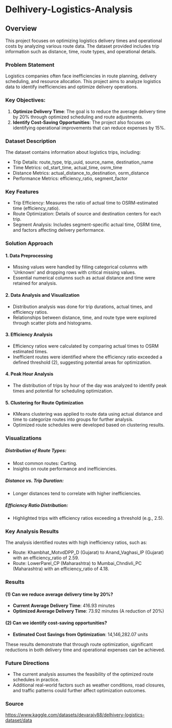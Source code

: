# Delhivery-Logistics-Analysis

## Overview

This project focuses on optimizing logistics delivery times and operational costs by analyzing various route data. The dataset provided includes trip information such as distance, time, route types, and operational details.

### Problem Statement

Logistics companies often face inefficiencies in route planning, delivery scheduling, and resource allocation. This project aims to analyze logistics data to identify inefficiencies and optimize delivery operations.

### Key Objectives:

1. **Optimize Delivery Time**: The goal is to reduce the average delivery time by 20% through optimized scheduling and route adjustments.
2. **Identify Cost-Saving Opportunities**: The project also focuses on identifying operational improvements that can reduce expenses by 15%.

### Dataset Description

The dataset contains information about logistics trips, including:

- Trip Details: route_type, trip_uuid, source_name, destination_name
- Time Metrics: od_start_time, actual_time, osrm_time
- Distance Metrics: actual_distance_to_destination, osrm_distance
- Performance Metrics: efficiency_ratio, segment_factor

### Key Features

- Trip Efficiency: Measures the ratio of actual time to OSRM-estimated time (efficiency_ratio).
- Route Optimization: Details of source and destination centers for each trip.
- Segment Analysis: Includes segment-specific actual time, OSRM time, and factors affecting delivery performance.

### Solution Approach

#### 1. Data Preprocessing
- Missing values were handled by filling categorical columns with 'Unknown' and dropping rows with critical missing values.
- Essential numerical columns such as actual distance and time were retained for analysis.

#### 2. Data Analysis and Visualization
- Distribution analysis was done for trip durations, actual times, and efficiency ratios.
- Relationships between distance, time, and route type were explored through scatter plots and histograms.

#### 3. Efficiency Analysis
- Efficiency ratios were calculated by comparing actual times to OSRM estimated times.
- Inefficient routes were identified where the efficiency ratio exceeded a defined threshold (2), suggesting potential areas for optimization.

#### 4. Peak Hour Analysis
- The distribution of trips by hour of the day was analyzed to identify peak times and potential for scheduling optimization.

#### 5. Clustering for Route Optimization
- KMeans clustering was applied to route data using actual distance and time to categorize routes into groups for further analysis.
- Optimized route schedules were developed based on clustering results.

### Visualizations

##### Distribution of Route Types:
- Most common routes: Carting.
- Insights on route performance and inefficiencies.

##### Distance vs. Trip Duration:
- Longer distances tend to correlate with higher inefficiencies.

##### Efficiency Ratio Distribution:
- Highlighted trips with efficiency ratios exceeding a threshold (e.g., 2.5).

### Key Analysis Results

The analysis identified routes with high inefficiency ratios, such as:

- Route: Khambhat_MotvdDPP_D (Gujarat) to Anand_Vaghasi_IP (Gujarat) with an efficiency_ratio of 2.59.
- Route: LowerParel_CP (Maharashtra) to Mumbai_Chndivli_PC (Maharashtra) with an efficiency_ratio of 4.18.

### Results

#### (1) **Can we reduce average delivery time by 20%?**
- **Current Average Delivery Time**: 416.93 minutes
- **Optimized Average Delivery Time**: 73.92 minutes (A reduction of 20%)

#### (2) **Can we identify cost-saving opportunities?**
- **Estimated Cost Savings from Optimization**: 14,146,282.07 units

These results demonstrate that through route optimization, significant reductions in both delivery time and operational expenses can be achieved.

### Future Directions

- The current analysis assumes the feasibility of the optimized route schedules in practice.
- Additional real-world factors such as weather conditions, road closures, and traffic patterns could further affect optimization outcomes.

### Source

https://www.kaggle.com/datasets/devarajv88/delhivery-logistics-dataset/data
